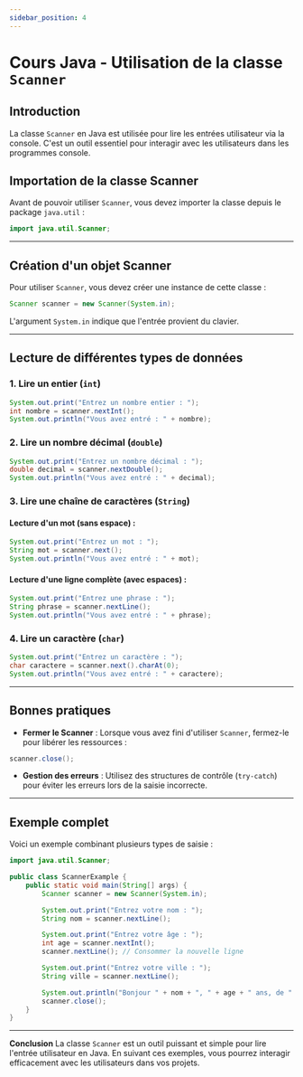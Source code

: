 ```yaml
---
sidebar_position: 4
---
```


# Cours Java - Utilisation de la classe `Scanner`

## Introduction
La classe `Scanner` en Java est utilisée pour lire les entrées utilisateur via la console. C'est un outil essentiel pour interagir avec les utilisateurs dans les programmes console.

## Importation de la classe Scanner
Avant de pouvoir utiliser `Scanner`, vous devez importer la classe depuis le package `java.util` :

```java
import java.util.Scanner;
```

---

## Création d'un objet Scanner
Pour utiliser `Scanner`, vous devez créer une instance de cette classe :

```java
Scanner scanner = new Scanner(System.in);
```

L'argument `System.in` indique que l'entrée provient du clavier.

---

## Lecture de différentes types de données

### 1. Lire un entier (`int`)
```java
System.out.print("Entrez un nombre entier : ");
int nombre = scanner.nextInt();
System.out.println("Vous avez entré : " + nombre);
```

### 2. Lire un nombre décimal (`double`)
```java
System.out.print("Entrez un nombre décimal : ");
double decimal = scanner.nextDouble();
System.out.println("Vous avez entré : " + decimal);
```

### 3. Lire une chaîne de caractères (`String`)
#### Lecture d'un mot (sans espace) :
```java
System.out.print("Entrez un mot : ");
String mot = scanner.next();
System.out.println("Vous avez entré : " + mot);
```

#### Lecture d'une ligne complète (avec espaces) :
```java
System.out.print("Entrez une phrase : ");
String phrase = scanner.nextLine();
System.out.println("Vous avez entré : " + phrase);
```

### 4. Lire un caractère (`char`)
```java
System.out.print("Entrez un caractère : ");
char caractere = scanner.next().charAt(0);
System.out.println("Vous avez entré : " + caractere);
```

---

## Bonnes pratiques
- **Fermer le Scanner** : Lorsque vous avez fini d'utiliser `Scanner`, fermez-le pour libérer les ressources :
```java
scanner.close();
```
- **Gestion des erreurs** : Utilisez des structures de contrôle (`try-catch`) pour éviter les erreurs lors de la saisie incorrecte.

---

## Exemple complet
Voici un exemple combinant plusieurs types de saisie :

```java
import java.util.Scanner;

public class ScannerExample {
    public static void main(String[] args) {
        Scanner scanner = new Scanner(System.in);

        System.out.print("Entrez votre nom : ");
        String nom = scanner.nextLine();

        System.out.print("Entrez votre âge : ");
        int age = scanner.nextInt();
        scanner.nextLine(); // Consommer la nouvelle ligne

        System.out.print("Entrez votre ville : ");
        String ville = scanner.nextLine();

        System.out.println("Bonjour " + nom + ", " + age + " ans, de " + ville + ".");
        scanner.close();
    }
}
```

---

**Conclusion**
La classe `Scanner` est un outil puissant et simple pour lire l'entrée utilisateur en Java. En suivant ces exemples, vous pourrez interagir efficacement avec les utilisateurs dans vos projets.
